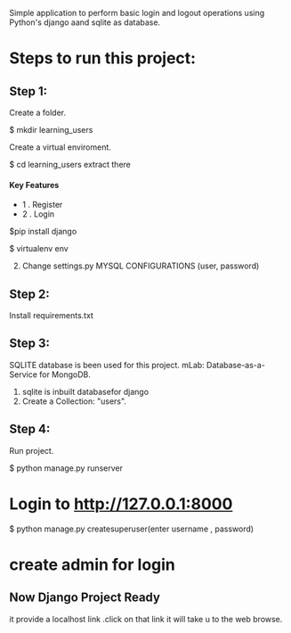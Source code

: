 Simple application to perform basic login and logout operations using Python's django aand sqlite as database. 

# Steps to run this project:

## Step 1:
Create a folder.

$ mkdir learning_users


Create a virtual enviroment. 



$ cd learning_users
extract there

#### Key Features
- 1 . Register
- 2 . Login


$pip install django

$ virtualenv env

 
 2. Change settings.py MYSQL CONFIGURATIONS (user, password)

## Step 2:
Install requirements.txt



## Step 3:
SQLITE database is been used for this project. mLab: Database-as-a-Service for MongoDB. 
1. sqlite is inbuilt databasefor django
3. Create a Collection: "users".


## Step 4:
Run project.

$ python manage.py runserver
#  Login to http://127.0.0.1:8000
$ python manage.py createsuperuser(enter username , password)
# create admin for login



## Now Django Project Ready


it provide a localhost link  .click on that link it will take u to the web browse.

